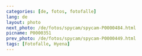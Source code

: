 ```yaml
---
categories: [de, fotos, fotofalle]
lang: de
layout: photo
next_photo: /de/fotos/spycam/spycam-P0000484.html
picname: P0000351
prev_photo: /de/fotos/spycam/spycam-P0000449.html
tags: [Fotofalle, Hyena]
---
```

